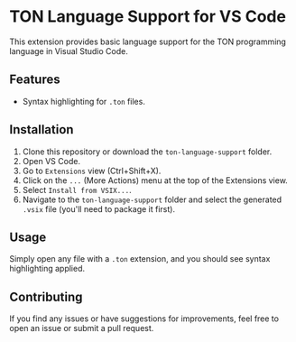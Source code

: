 # TON Language Support for VS Code

This extension provides basic language support for the TON programming language in Visual Studio Code.

## Features

- Syntax highlighting for `.ton` files.

## Installation

1. Clone this repository or download the `ton-language-support` folder.
2. Open VS Code.
3. Go to `Extensions` view (Ctrl+Shift+X).
4. Click on the `...` (More Actions) menu at the top of the Extensions view.
5. Select `Install from VSIX...`.
6. Navigate to the `ton-language-support` folder and select the generated `.vsix` file (you'll need to package it first).

## Usage

Simply open any file with a `.ton` extension, and you should see syntax highlighting applied.

## Contributing

If you find any issues or have suggestions for improvements, feel free to open an issue or submit a pull request.